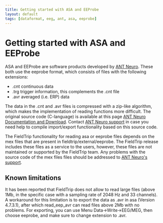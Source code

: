 ```yaml
---
title: Getting started with ASA and EEProbe
layout: default
tags: [dataformat, eeg, ant, asa, eeprobe]
---
```


# Getting started with ASA and EEProbe

ASA and EEProbe are software products developed by [ANT Neuro](http://www.ant-neuro.com/). These both use the eeprobe format, which consists of files with the following extensions:

-  .cnt continuous data
-  .trg trigger information, this complements the .cnt file
-  .avr averaged (i.e. ERP) data

 The data in the .cnt and .avr files is compressed with a zip-like algorithm, which makes the implementation of reading functions more difficult. The original source code (C-language) is available at this page [ANT Neuro Documentation and Download](http://ant-neuro.com/supporting-documentation-and-downloads). Contact [ANT Neuro support](mailto:support@ant-neuro.com) in case you need help to compile import/export functionality based on this source code.

The FieldTrip functionality for reading asa or eeprobe files depends on the mex files that are present in fieldtrip/external/eeprobe. The FieldTrip release includes these files as a service to the users, however, these files are not maintained or supported by the FieldTrip team. Any problems with the source code of the mex files files should be addressed to [ANT Neuro's support](http://www.ant-neuro.com/support).

## Known limitations

It has been reported that FieldTrip does not allow to read large files (above 1Mb, in the specific case with a sampling rate of 2048 Hz and 33 channels). A workaround for this limitation is to export the data as .avr in asa (Version 4.7.3.1), after which read_eep_avr can read files above 2Mb with no problems. For exporting, you can use Menu Data→Write→EEG/MEG, then choose eeprobe, and make sure to change extension to .avr.
